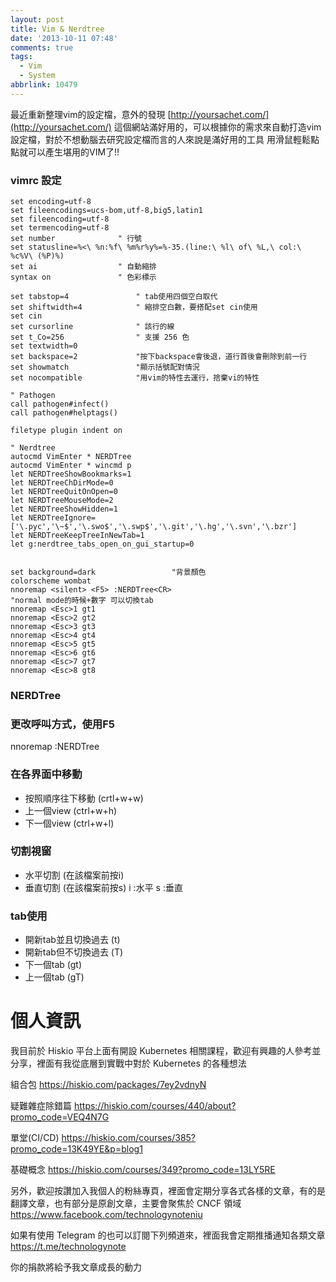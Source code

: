 ```yaml
---
layout: post
title: Vim & Nerdtree
date: '2013-10-11 07:48'
comments: true
tags:
  - Vim
  - System
abbrlink: 10479
---
```

最近重新整理vim的設定檔，意外的發現
[http://yoursachet.com/](http://yoursachet.com/)
這個網站滿好用的，可以根據你的需求來自動打造vim設定檔，對於不想動腦去研究設定檔而言的人來說是滿好用的工具
用滑鼠輕鬆點點就可以產生堪用的VIM了!!

<!--more-->

### vimrc 設定
```
set encoding=utf-8
set fileencodings=ucs-bom,utf-8,big5,latin1
set fileencoding=utf-8
set termencoding=utf-8
set number              " 行號
set statusline=%<\ %n:%f\ %m%r%y%=%-35.(line:\ %l\ of\ %L,\ col:\ %c%V\ (%P)%)
set ai                  " 自動縮排
syntax on               " 色彩標示

set tabstop=4               " tab使用四個空白取代
set shiftwidth=4            " 縮排空白數，要搭配set cin使用
set cin
set cursorline              " 該行的線
set t_Co=256                " 支援 256 色
set textwidth=0
set backspace=2 		    "按下backspace會後退，道行首後會刪除到前一行
set showmatch			    "顯示括號配對情況
set nocompatible			"用vim的特性去運行，捨棄vi的特性

" Pathogen
call pathogen#infect()
call pathogen#helptags()

filetype plugin indent on

" Nerdtree
autocmd VimEnter * NERDTree
autocmd VimEnter * wincmd p
let NERDTreeShowBookmarks=1
let NERDTreeChDirMode=0
let NERDTreeQuitOnOpen=0
let NERDTreeMouseMode=2
let NERDTreeShowHidden=1
let NERDTreeIgnore=['\.pyc','\~$','\.swo$','\.swp$','\.git','\.hg','\.svn','\.bzr']
let NERDTreeKeepTreeInNewTab=1
let g:nerdtree_tabs_open_on_gui_startup=0


set background=dark                 "背景顏色
colorscheme wombat
nnoremap <silent> <F5> :NERDTree<CR>
"normal mode的時候+數字 可以切換tab
nnoremap <Esc>1 gt1
nnoremap <Esc>2 gt2
nnoremap <Esc>3 gt3
nnoremap <Esc>4 gt4
nnoremap <Esc>5 gt5
nnoremap <Esc>6 gt6
nnoremap <Esc>7 gt7
nnoremap <Esc>8 gt8

```



### NERDTree


### 更改呼叫方式，使用F5
nnoremap <silent> <F5> :NERDTree<CR>


### 在各界面中移動

- 按照順序往下移動 (crtl+w+w)
- 上一個view (ctrl+w+h)
- 下一個view (ctrl+w+l)

### 切割視窗

- 水平切割 (在該檔案前按i)
- 垂直切割 (在該檔案前按s)
i :水平
	s :垂直

### tab使用

- 開新tab並且切換過去 (t)
- 開新tab但不切換過去 (T)
- 下一個tab (gt)
- 上一個tab (gT)

# 個人資訊
我目前於 Hiskio 平台上面有開設 Kubernetes 相關課程，歡迎有興趣的人參考並分享，裡面有我從底層到實戰中對於 Kubernetes 的各種想法

組合包
https://hiskio.com/packages/7ey2vdnyN

疑難雜症除錯篇
https://hiskio.com/courses/440/about?promo_code=VEQ4N7G

單堂(CI/CD)
https://hiskio.com/courses/385?promo_code=13K49YE&p=blog1

基礎概念
https://hiskio.com/courses/349?promo_code=13LY5RE

另外，歡迎按讚加入我個人的粉絲專頁，裡面會定期分享各式各樣的文章，有的是翻譯文章，也有部分是原創文章，主要會聚焦於 CNCF 領域
https://www.facebook.com/technologynoteniu

如果有使用 Telegram 的也可以訂閱下列頻道來，裡面我會定期推播通知各類文章
https://t.me/technologynote

你的捐款將給予我文章成長的動力
<script type="text/javascript" src="https://cdnjs.buymeacoffee.com/1.0.0/button.prod.min.js" data-name="bmc-button" data-slug="hwchiu" data-color="#000000" data-emoji=""  data-font="Cookie" data-text="Buy me a coffee" data-outline-color="#fff" data-font-color="#fff" data-coffee-color="#fd0" ></script>